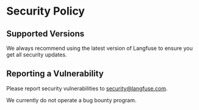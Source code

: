 # Security Policy

## Supported Versions

We always recommend using the latest version of Langfuse to ensure you get all security updates.

## Reporting a Vulnerability

Please report security vulnerabilities to security@langfuse.com.

We currently do not operate a bug bounty program.
